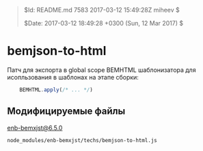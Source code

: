 >
> $Id: README.md 7583 2017-03-12 15:49:28Z miheev $
>
> $Date: 2017-03-12 18:49:28 +0300 (Sun, 12 Mar 2017) $
>

bemjson-to-html
===============

Патч для экспорта в global scope BEMHTML шаблонизатора для исопльзования в шаблонах на этапе сборки:
```javascript
    BEMHTML.apply(/* ... */)
```

Модифицируемые файлы
--------------------

enb-bemxjst@6.5.0

    node_modules/enb-bemxjst/techs/bemjson-to-html.js

